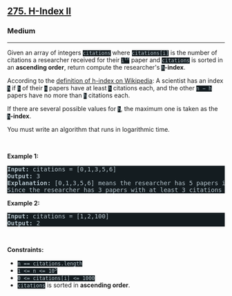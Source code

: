 <h2><a href="https://leetcode.com/problems/h-index-ii/">275. H-Index II</a></h2><h3>Medium</h3><hr><div><p>Given an array of integers <code style="background-color: rgb(20, 28, 32) !important; color: rgb(183, 198, 205) !important;">citations</code> where <code style="background-color: rgb(20, 28, 32) !important; color: rgb(183, 198, 205) !important;">citations[i]</code> is the number of citations a researcher received for their <code style="background-color: rgb(20, 28, 32) !important; color: rgb(183, 198, 205) !important;">i<sup>th</sup></code> paper and <code style="background-color: rgb(20, 28, 32) !important; color: rgb(183, 198, 205) !important;">citations</code>&nbsp;is sorted in an <strong>ascending order</strong>, return compute the researcher's <code style="background-color: rgb(20, 28, 32) !important; color: rgb(183, 198, 205) !important;">h</code><strong>-index</strong>.</p>

<p>According to the <a href="https://en.wikipedia.org/wiki/H-index" target="_blank" style="transition-property: -border-bottom-color !important; --link-color:rgb(161, 178, 190) !important; --link-color-hover:rgb(180, 193, 203) !important; --link-color-active:rgb(158, 175, 188) !important; --visited-color:rgb(160, 117, 234) !important; --visited-color-hover:rgb(179, 144, 238) !important; --visited-color-active:rgb(157, 113, 234) !important; border-top-color: rgb(92, 119, 133) !important; border-right-color: rgb(92, 119, 133) !important; border-left-color: rgb(92, 119, 133) !important;">definition of h-index on Wikipedia</a>: A scientist has an index <code style="background-color: rgb(20, 28, 32) !important; color: rgb(183, 198, 205) !important;">h</code> if <code style="background-color: rgb(20, 28, 32) !important; color: rgb(183, 198, 205) !important;">h</code> of their <code style="background-color: rgb(20, 28, 32) !important; color: rgb(183, 198, 205) !important;">n</code> papers have at least <code style="background-color: rgb(20, 28, 32) !important; color: rgb(183, 198, 205) !important;">h</code> citations each, and the other <code style="background-color: rgb(20, 28, 32) !important; color: rgb(183, 198, 205) !important;">n − h</code> papers have no more than <code style="background-color: rgb(20, 28, 32) !important; color: rgb(183, 198, 205) !important;">h</code> citations each.</p>

<p>If there are several possible values for <code style="background-color: rgb(20, 28, 32) !important; color: rgb(183, 198, 205) !important;">h</code>, the maximum one is taken as the <code style="background-color: rgb(20, 28, 32) !important; color: rgb(183, 198, 205) !important;">h</code><strong>-index</strong>.</p>

<p>You must write an algorithm that runs in logarithmic time.</p>

<p>&nbsp;</p>
<p><strong class="example">Example 1:</strong></p>

<pre style="background-color: rgb(20, 28, 32) !important; color: rgb(182, 198, 206) !important;"><strong>Input:</strong> citations = [0,1,3,5,6]
<strong>Output:</strong> 3
<strong>Explanation:</strong> [0,1,3,5,6] means the researcher has 5 papers in total and each of them had received 0, 1, 3, 5, 6 citations respectively.
Since the researcher has 3 papers with at least 3 citations each and the remaining two with no more than 3 citations each, their h-index is 3.
</pre>

<p><strong class="example">Example 2:</strong></p>

<pre style="background-color: rgb(20, 28, 32) !important; color: rgb(182, 198, 206) !important;"><strong>Input:</strong> citations = [1,2,100]
<strong>Output:</strong> 2
</pre>

<p>&nbsp;</p>
<p><strong>Constraints:</strong></p>

<ul>
	<li><code style="background-color: rgb(20, 28, 32) !important; color: rgb(183, 198, 205) !important;">n == citations.length</code></li>
	<li><code style="background-color: rgb(20, 28, 32) !important; color: rgb(183, 198, 205) !important;">1 &lt;= n &lt;= 10<sup>5</sup></code></li>
	<li><code style="background-color: rgb(20, 28, 32) !important; color: rgb(183, 198, 205) !important;">0 &lt;= citations[i] &lt;= 1000</code></li>
	<li><code style="background-color: rgb(20, 28, 32) !important; color: rgb(183, 198, 205) !important;">citations</code> is sorted in <strong>ascending order</strong>.</li>
</ul>
</div>